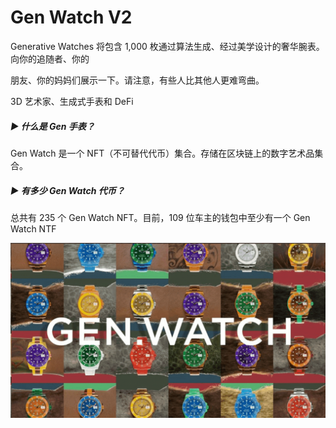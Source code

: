 # Gen Watch V2

Generative Watches 将包含 1,000 枚通过算法生成、经过美学设计的奢华腕表。向你的追随者、你的

朋友、你的妈妈们展示一下。请注意，有些人比其他人更难弯曲。

3D 艺术家、生成式手表和 DeFi

##### ▶ 什么是 Gen 手表？

Gen Watch 是一个 NFT（不可替代代币）集合。存储在区块链上的数字艺术品集合。

##### ▶ 有多少 Gen Watch 代币？

总共有 235 个 Gen Watch NFT。目前，109 位车主的钱包中至少有一个 Gen Watch NTF

![NFT](5446_new.PNG)
